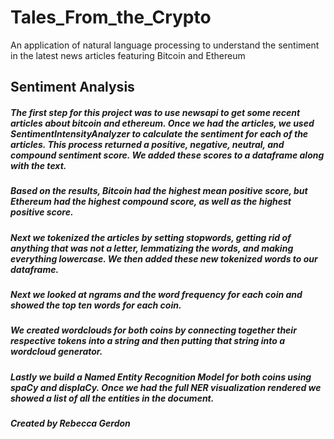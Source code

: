 # Tales_From_the_Crypto
An application of natural language processing to understand the sentiment in the latest news articles featuring Bitcoin and Ethereum

## Sentiment Analysis
##### The first step for this project was to use newsapi to get some recent articles about bitcoin and ethereum. Once we had the articles, we used SentimentIntensityAnalyzer to calculate the sentiment for each of the articles. This process returned a positive, negative, neutral, and compound sentiment score. We added these scores to a dataframe along with the text. 

##### Based on the results, Bitcoin had the highest mean positive score, but Ethereum had the highest compound score, as well as the highest positive score.

##### Next we tokenized the articles by setting stopwords, getting rid of anything that was not a letter, lemmatizing the words, and making everything lowercase. We then added these new tokenized words to our dataframe.

##### Next we looked at ngrams and the word frequency for each coin and showed the top ten words for each coin. 

##### We created wordclouds for both coins by connecting together their respective tokens into a string and then putting that string into a wordcloud generator. 

##### Lastly we build a Named Entity Recognition Model for both coins using spaCy and displaCy. Once we had the full NER visualization rendered we showed a list of all the entities in the document. 

##### Created by Rebecca Gerdon